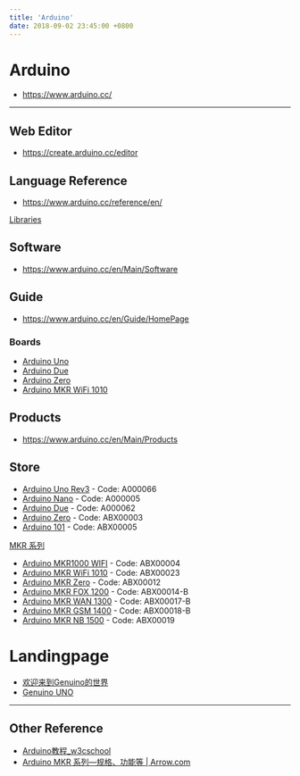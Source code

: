 ```yaml
---
title: 'Arduino'
date: 2018-09-02 23:45:00 +0800
---
```


# Arduino

- <https://www.arduino.cc/>

---

## Web Editor

- <https://create.arduino.cc/editor>

## Language Reference

- <https://www.arduino.cc/reference/en/>

[Libraries](https://www.arduino.cc/en/Reference/Libraries)

## Software

- <https://www.arduino.cc/en/Main/Software>

## Guide

- <https://www.arduino.cc/en/Guide/HomePage>

### Boards

- [Arduino Uno](https://www.arduino.cc/en/Guide/ArduinoUno)
- [Arduino Due](https://www.arduino.cc/en/Guide/ArduinoDue)
- [Arduino Zero](https://www.arduino.cc/en/Guide/ArduinoZero)
- [Arduino MKR WiFi 1010](https://www.arduino.cc/en/Guide/MKRWiFi1010)

## Products

- <https://www.arduino.cc/en/Main/Products>

## Store

- [Arduino Uno Rev3](https://store.arduino.cc/usa/arduino-uno-rev3) - Code: A000066
- [Arduino Nano](https://store.arduino.cc/usa/arduino-nano) - Code: A000005
- [Arduino Due](https://store.arduino.cc/usa/arduino-due) - Code: A000062
- [Arduino Zero](https://store.arduino.cc/usa/arduino-zero) - Code: ABX00003
- [Arduino 101](https://store.arduino.cc/usa/arduino-101) - Code: ABX00005

[MKR 系列](https://store.arduino.cc/usa/arduino/arduino-mkr-family)

- [Arduino MKR1000 WIFI](https://store.arduino.cc/usa/arduino-mkr1000) - Code: ABX00004
- [Arduino MKR WiFi 1010](https://store.arduino.cc/usa/arduino-mkr-wifi-1010) - Code: ABX00023
- [Arduino MKR Zero](https://store.arduino.cc/usa/arduino-mkrzero) - Code: ABX00012
- [Arduino MKR FOX 1200](https://store.arduino.cc/usa/arduino-mkrfox1200) - Code: ABX00014-B
- [Arduino MKR WAN 1300](https://store.arduino.cc/usa/mkr-wan-1300) - Code: ABX00017-B
- [Arduino MKR GSM 1400](https://store.arduino.cc/usa/mkr-gsm-1400) - Code: ABX00018-B
- [Arduino MKR NB 1500](https://store.arduino.cc/usa/arduino-mkr-nb-1500) - Code: ABX00019

# Landingpage

- [欢迎来到Genuino的世界](https://www.arduino.cc/en/Main/Landingpage?setlang=cn)
- [Genuino UNO](https://www.arduino.cc/en/Main/ArduinoBoardUno?setlang=cn&setlang=cn)

---

## Other Reference

- [Arduino教程\_w3cschool](https://www.w3cschool.cn/arduino/)
- [Arduino MKR 系列—规格、功能等 | Arrow.com](https://www.arrow.com/zh-cn/research-and-events/articles/arduino-mkr-the-new-frontier)
